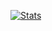 [![Stats](https://github-readme-stats.vercel.app/api?username=leocavalcante)](https://github.com/anuraghazra/github-readme-stats)
